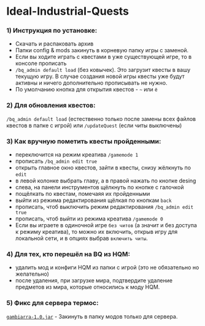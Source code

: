 # Ideal-Industrial-Quests
### 1) Инструкция по установке:
- Скачать и распаковать архив
- Папки config & mods закинуть в корневую папку игры с заменой.
- Если вы ходите играть с квестами в уже существующей игре, то в консоле прописать
- ```/bq_admin default load``` (без ковычек). Это загрузит квесты в вашу текущую игру. В случае
создания новой игры квесты уже будут активны и ничего дополнительно прописывать не
нужно.
- По умолчанию кнопка для открытия квестов - ` ~ ` или `ё`

### 2) Для обновления квестов:
```/bq_admin default load``` (естественно только после замены всех файлов квестов в папке с игрой)
или
```/updateQuest``` (если читы выключены)

### 3) Как вручную пометить квесты пройденными:
- переключится на режим креатива  ```/gamemode 1```
- прописать ```/bq_admin edit true```
- открыть главное окно квестов, зайти в квесты, снизу жёлкнуть по `edit`
- в левой колонке выбрать главу, а в правой нажать по кнопке desing
- слева, на панели инструментов щёлкнуть по кнопке с галочкой
- пощёлкать по квестам, помечаяя их пройденными
- выйти из режима редактирования щёлкая по кнопкам `back`
- прописать, чтоб выключить режим редактирования  ```/bq_admin edit true```
- прописать, чтоб выйти из режима креатива ```/gamemode 0```
- Если вы играете в одиночной игре `без читов` (а значит и без доступа к режиму креатива), то
можно их включить, открыв игру для локальной сети, и в опциях выбрав `включить читы`.

### 4) Для тех, кто перешёл на BQ из HQM:
- удалить мод и конфиги HQM из папки с игрой (это не обязательно но желательно)
- после удаления, при загрузке мира, подтвердите удаление предметов из мира, которые относились к моду HQM.

### 5) Фикс для сервера термос:
[`gambiarra-1.0.jar`](https://github.com/IdealIndustrial/Ideal-Industrial-Quest-Book/releases/tag/FixThermos) -  Закинуть в папку модов только для сервера.
